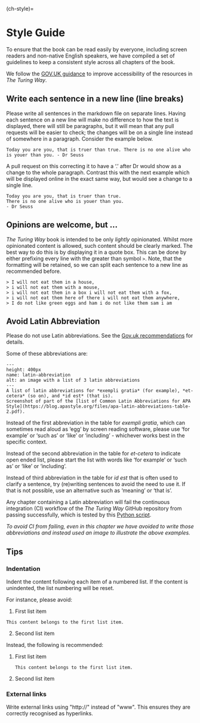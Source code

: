 (ch-style)=
# Style Guide

To ensure that the book can be read easily by everyone, including screen readers and non-native English speakers, we have compiled a set of guidelines to keep a consistent style across all chapters of the book.

We follow the [GOV.UK guidance](https://www.gov.uk/guidance/content-design/writing-for-gov-uk) to improve accessibility of the resources in _The Turing Way_.

## Write each sentence in a new line (line breaks)

Please write all sentences in the markdown file on separate lines.
Having each sentence on a new line will make no difference to how the text is displayed, there will still be paragraphs, but it will mean that any pull requests will be easier to check; the changes will be on a single line instead of somewhere in a paragraph.
Consider the example below.

 ```
Today you are you, that is truer than true. There is no one alive who is youer than you. - Dr Seuss
```

A pull request on this correcting it to have a ‘.’ after Dr would show as a change to the whole paragraph.
Contrast this with the next example which will be displayed online in the exact same way, but would see a change to a single line.

 ```
Today you are you, that is truer than true.
There is no one alive who is youer than you.
- Dr Seuss
```

## Opinions are welcome, but ...

_The Turing Way_ book is intended to be only *lightly* opinionated.
Whilst more opinionated content is allowed, such content should be clearly marked.
The best way to do this is by displaying it in a quote box.
This can be done by either prefixing every line with the greater than symbol `>`.
Note, that the formatting will be retained, so we can split each sentence to a new line as recommended before.

```
> I will not eat them in a house,
> i will not eat them with a mouse,
> i will not eat them in a box i will not eat them with a fox,
> i will not eat them here of there i will not eat them anywhere,
> I do not like green eggs and ham i do not like them sam i am
```

## Avoid Latin Abbreviation

Please do not use Latin abbreviations.
See the [Gov.uk recommendations](https://www.gov.uk/guidance/style-guide/a-to-z-of-gov-uk-style) for details.

Some of these abbreviations are:

```{figure} ../figures/latin-abbreviation.png
---
height: 400px
name: latin-abbreviation
alt: an image with a list of 3 latin abbreviations
---
A list of latin abbreviations for *exempli gratia* (for example), *et-cetera* (so on), and *id est* (that is).
Screenshot of part of the [list of Common Latin Abbreviations for APA Style](https://blog.apastyle.org/files/apa-latin-abbreviations-table-2.pdf).
```

Instead of the first abbreviation in the table for *exempli gratia*, which can sometimes read aloud as ‘egg’ by screen reading software, please use ‘for example’ or ‘such as’ or ‘like’ or ‘including’ - whichever works best in the specific context.

Instead of the second abbreviation in the table for *et-cetera* to indicate open ended list, please start the list with words like ‘for example’ or ‘such as’ or ‘like’ or ‘including’.

Instead of third abbreviation in the table for *id est* that is often used to clarify a sentence, try (re)writing sentences to avoid the need to use it.
If that is not possible, use an alternative such as ‘meaning’ or ‘that is’.

Any chapter containing a Latin abbreviation will fail the continuous integration (CI) workflow of the _The Turing Way_ GitHub repository from passing successfully, which is tested by this [Python script](https://github.com/alan-turing-institute/the-turing-way/blob/main/tests/no-bad-latin.py).

*To avoid CI from failing, even in this chapter we have avoided to write those abbreviations and instead used an image to illustrate the above examples.*

## Tips

### Indentation

Indent the content following each item of a numbered list.
If the content is unindented, the list numbering will be reset.

For instance, please avoid:
1. First list item
```
This content belongs to the first list item.
```
2. Second list item

Instead, the following is recommended:
1. First list item
   ```
   This content belongs to the first list item.
   ```

2. Second list item


### External links

Write external links using "http://" instead of "www". This ensures they are correctly recognised as hyperlinks.
